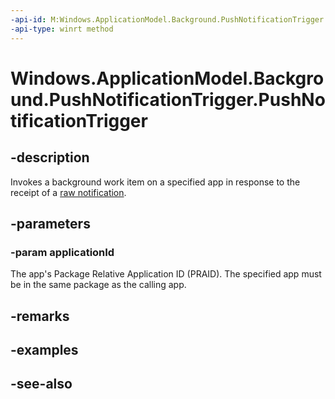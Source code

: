 ```yaml
---
-api-id: M:Windows.ApplicationModel.Background.PushNotificationTrigger.#ctor(System.String)
-api-type: winrt method
---
```


<!-- Method syntax
public PushNotificationTrigger(System.String applicationId)
-->

# Windows.ApplicationModel.Background.PushNotificationTrigger.PushNotificationTrigger

## -description
Invokes a background work item on a specified app in response to the receipt of a [raw notification](../windows.networking.pushnotifications/rawnotification.md).

## -parameters
### -param applicationId
The app's Package Relative Application ID (PRAID). The specified app must be in the same package as the calling app.

## -remarks

## -examples

## -see-also
